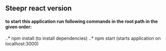 
## Steepr react version

  #### to start this application run following commands in the root path in the given order:

..* npm install (to install dependencies)
..* npm start (starts application on localhost:3000)

